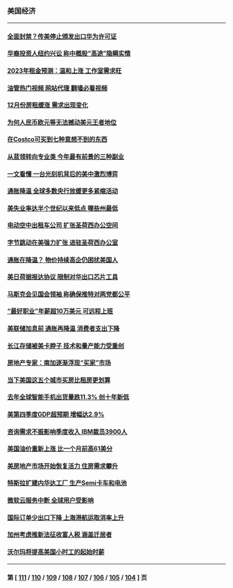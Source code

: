 ### 美国经济
---
#### [全面封禁？传美停止颁发出口华为许可证](../../pages/ncid1078158/n13918976.md?01310845) 
#### [华裔投资人纽约兴讼 称中概股“高途”隐瞒实情](../../pages/ncid1078158/n13918279.md?01310845) 
#### [2023年租金预测：温和上涨 工作室需求旺](../../pages/ncid1078158/n13918321.md?01310845) 
#### [油管热门视频 网站代理 翻墙必看视频](http://138.2.39.72:81/youtube.html?epic-marker?01310845)
#### [12月份房租缓涨 需求出现变化](../../pages/ncid1078158/n13918128.md?01310845) 
#### [为何人民币欧元等无法撼动美元王者地位](../../pages/ncid1078158/n13917579.md?01310845) 
#### [在Costco可买到七种意想不到的东西](../../pages/ncid1078158/n13914456.md?01310845) 
#### [从蓝领转向专业类 今年最有前景的三种副业](../../pages/ncid1078158/n13911504.md?01310845) 
#### [一文看懂 一台光刻机背后的美中激烈博弈](../../pages/ncid1078158/n13916976.md?01310845) 
#### [通胀降温 全球多数央行放缓更多紧缩活动](../../pages/ncid1078158/n13917363.md?01310845) 
#### [美失业率达半个世纪以来低点 哪些州最低](../../pages/ncid1078158/n13917343.md?01310845) 
#### [电动空中出租车公司 扩张圣荷西办公空间](../../pages/ncid1078158/n13917058.md?01310845) 
#### [字节跳动在美强力扩张  进驻圣荷西办公室](../../pages/ncid1078158/n13917047.md?01310845) 
#### [通胀在降温？ 物价持续高企仍困扰美国人](../../pages/ncid1078158/n13916949.md?01310845) 
#### [美日荷据报达协议 限制对华出口芯片工具](../../pages/ncid1078158/n13916908.md?01310845) 
#### [马斯克会见国会领袖 称确保推特对两党都公平](../../pages/ncid1078158/n13916895.md?01310845) 
#### [“最好职业”年薪超10万美元 可远程上班](../../pages/ncid1078158/n13916850.md?01310845) 
#### [美联储加息前 通胀再降温 消费者支出下降](../../pages/ncid1078158/n13916815.md?01310845) 
#### [长江存储被美卡脖子 技术和量产能力受重创](../../pages/ncid1078158/n13916234.md?01310845) 
#### [房地产专家：南加逐渐浮现“买家”市场](../../pages/ncid1078158/n13916470.md?01310845) 
#### [当下美国这五个城市买房比租房更划算](../../pages/ncid1078158/n13916330.md?01310845) 
#### [去年全球智能手机出货量跌11.3% 创十年新低](../../pages/ncid1078158/n13916325.md?01310845) 
#### [美第四季度GDP超预期 增幅达2.9%](../../pages/ncid1078158/n13916144.md?01310845) 
#### [咨询需求不振影响季度收入 IBM裁员3900人](../../pages/ncid1078158/n13915581.md?01310845) 
#### [美国油价重新上涨 比一个月前高61美分](../../pages/ncid1078158/n13915560.md?01310845) 
#### [美房地产市场开始恢复活力 住房需求攀升](../../pages/ncid1078158/n13915574.md?01310845) 
#### [特斯拉扩建内华达工厂 生产Semi卡车和电池](../../pages/ncid1078158/n13915416.md?01310845) 
#### [微软云服务中断 全球用户受影响](../../pages/ncid1078158/n13915419.md?01310845) 
#### [国际订单少出口下降 上海港航运取消率上升](../../pages/ncid1078158/n13915042.md?01310845) 
#### [加州考虑推新法征收富人税 涵盖迁居者](../../pages/ncid1078158/n13915012.md?01310845) 
#### [沃尔玛将提高美国小时工的起始时薪](../../pages/ncid1078158/n13914923.md?01310845) 

---
#### 第 [ [111](./111.md?01310845) / [110](./110.md?01310845) / [109](./109.md?01310845) / [108](./108.md?01310845) / [107](./107.md?01310845) / [106](./106.md?01310845) / [105](./105.md?01310845) / [104](./104.md?01310845) ] 页
